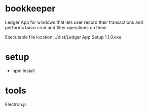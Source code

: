 # bookkeeper
Ledger App for windows that lets user record their transactions and performs basic crud and filter operations on them

Executable file location: ./dist/Ledger App Setup 1.1.0.exe

# setup
- npm install

# tools
Electron.js
